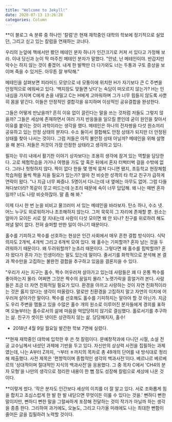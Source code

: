 ```yaml
---
title: "Welcome to Jekyll!"
date: 2020-07-13 13:26:28
categories: Column
---
```


**이 블로그 속 분류 중 하나인 '칼럼'은 현재 재학중인 대학의 학보에 정기적으로 실었던, 그리고 싣고 있는 칼럼을 연재하는 코너다.


 우리의 눈앞에 책에서만 봤던 메테인 분자 하나가 인간크기로 커져 서 있다고 가정해 보라. 이내 당신과 눈이 딱 마주친 메테인 분자가 말했다. "안녕, 난 메테인이야. 반갑지만 악수는 하지 않는 것이 좋겠어. 내게 한 발짝만 더 다가와도 너는 두통과 구토 증상을 보이며 죽을 수 있거든. 아무튼 잘 부탁해."

 메테인을 살펴보면 피라미드 모양으로 네 모퉁이에 위치한 H가 자기보다 큰 C 주변을 안정적으로 에워싸고 있다. '백지장도 맞들면 낫다'는 속담이 떠오르지 않는가? H는 인내심을 가지며 C에게 손을 내밀고 C는 H에게 고마워하며 그가 너무 힘들지 않도록 사뿐히 몸을 맡긴다. 이들은 안정적인 결합각을 유지하며 이상적인 공유결합을 완성한다.

 그들은 어떻게 만났을까? 흔히 이유 없이 끌린다는 말을 쓰는 것처럼 저들도 그렇지 않을까? 그들은 세상에 존재하면서 여러 가지 반응들을 일으킬 뿐인데 굳이 원인을 찾아서 이유를 붙이는 것이 과학이라는 생각을 했다. 메테인은 하나의 전자쌍을 다섯 원소끼리 공유하고 있는 안정 상태의 분자다. 수소 둘이서 결합해도 안정 상태가 되지만 더 안정된 상태를 찾아 나서는 것이다. 그럼 저들은 아직 불안정 상태 아닐까? 메테인을 위해 설명을 해 본다. 저들은 저것이 가장 안정한 상태라고 생각하고 있다.

 필자는 무리 내에서 활기찬 이야기 상자보다는 조용히 생각에 잠겨 있는 역할을 담당한다. 고로 체험학습을 가거나 여행을 가도 앞 혹은 뒤에서 혼자 터벅터벅 걸을 수밖에 없다. 그러나 헛헛하지 않다. 짝이 없다 한들 몇 명씩 뭉쳐 다니면 됐지, 초등학교 현장체험학습처럼 둘씩 짝을 지을 필요가 있는가? 얼마 전 비슷한 성격의 타 학교 친구가 급하게 연락이 왔다. "나 지금 너무 짜증나. 5명이서 다니는데 내 옆에는 아무도 없어. 그럼 다들 쳐다보더라? 똑같이 웃고 떠드는데 눈초리 때문에 속이 너무 답답해. 왜 나는 매번 혼자일까? 너도 나랑 비슷하잖아. 말 좀 해 봐."

 이제 다시 한 번 눈을 비비고 물끄러미 서 있는 메테인을 바라보자. 탄소 하나, 수소 넷. 어느 누구도 외로워하거나 초조해하지 않는다. 그저 묵묵히 그 자리에 존재할 뿐. 원소는 얼마가 모이든 서로 잘 지내는데 사람이 다섯 모이면 왜 안 되나? 친구를 위로하려 해도 꺼낼 말이 없다. 전혀 슬퍼할 만한 일이 아니기 때문이다.

 홀수를 기피하고 짝수를 선호하는 현상은 인간 사회에서 매우 흔한 결합 방식이다. 식탁 의자도 2개씩, 4개씩 그리고 6개씩 모여 있다. 왜 홀수는 기피할까? 혼자 남는 것을 두려워하기 때문이다. 왜 두려워할까? 눈초리 때문이다. 그렇다면 왜 홀수를 핍박할까? 혼자 왔다가 혼자 가는 인생이라는 말도 있는데 말이다. 줄서기를 화학적으로 분석해 본 결과 짝수만을 고집하는 불완전 결합을 추구하고 있음을 결론지을 수 있다.

 "우리가 사는 지구는 홀수, 짝수 어우러져 살아가고 있는데 사람들은 왜 다 온통 짝수를 좋아하는지 몰라. 어쩌면 그것은 짝수의 꿈일지 몰라." 노랫가락을 흥얼거려 본다. 사람들은 조금 더 자연 친화적일 필요가 있다. 환경을 아끼고 사랑하는 것이 자연 친화적이라는 것은 옳지 않다는 생각이 떠올랐다. 말로만 친환경을 고집하지 말고 자연의 이치에 어우러져 살아가란 말이다. 짝수를 선호해도 홀수를 기피하지는 말아야 할 것 아닌가. 지금도 우리 주변을 맴돌고 있을 수많은 홀수 개의 원소로 이루어진 분자들에게 경의를 표하며 오늘부터는 홀수로서의 삶에 마음을 억압당하지 않기로 결심했다. 홀로서기를 추구하는 삶. 친구가 셋이든 넷이든 상관하지 않는 삶. 당당해지자, 홀수!

- 2018년 4월 9일 월요일 발간한 학보 7면에 실렸다.


**현재 재학중인 대학에 입학한 후 쓴 첫 칼럼이다. 문예창작과에 다니던 시절, 소설 전공 교수님께서 내셨던 과제에 기반을 두고 있다. 자신만의 상상력 사전을 집필하는 과제였는데, 나는 A부터 Z까지, ㄱ부터 ㅎ까지의 목차로 총 49개의 단어를 내 방식대로 정리해 제출했다. 사전 제목은 '편향적이며 종합적인 생각의 백과사전'이다. 베르나르 베르베르의 '상대적이며 절대적인 지식의 백과사전'을 응용했다. 그 중 목차 C에서 'CH4의 분자 모형'을 나만의 생각으로 정리한 내용이 한 뼘 정도 성장해 칼럼으로 세상에 나온 것이다.

**이렇게 썼다. '작은 분자도 인간보다 세상의 이치를 더 잘 알고 있다. 서로 조화롭게 힘을 합치고 조심스럽게 한 발 한 발 내딛으면 무엇이든 이룰 수 있다는 것을.' 뻔하디 뻔한 말이지만, 뻔하디 뻔한 말을 그럴싸하게 포장해 전달하는 것이 작가가 아닐까 하는 생각을 종종 한다. 그리하여 과거에도, 오늘도, 그리고 다가올 미래에도 나는 최대한 뻔함이 줄어든 글을 집필하려 노력할 것이다.
